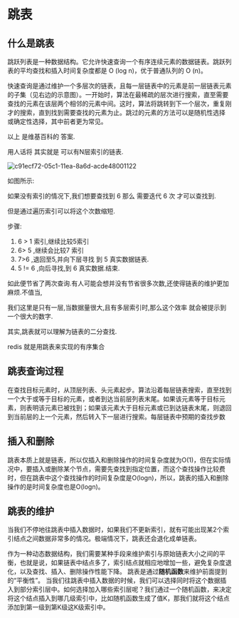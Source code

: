 # 跳表

## 什么是跳表

跳跃列表是一种数据结构。它允许快速查询一个有序连续元素的数据链表。跳跃列表的平均查找和插入时间复杂度都是 O (log n)，优于普通队列的 O (n)。

快速查询是通过维护一个多层次的链表，且每一层链表中的元素是前一层链表元素的子集（见右边的示意图）。一开始时，算法在最稀疏的层次进行搜索，直至需要查找的元素在该层两个相邻的元素中间。这时，算法将跳转到下一个层次，重复刚才的搜索，直到找到需要查找的元素为止。跳过的元素的方法可以是随机性选择  或确定性选择，其中前者更为常见。

以上 是维基百科的 答案.

用人话将 其实就是 可以有N层索引的链表.

![c91ecf72-05c1-11ea-8a6d-acde48001122](https://i.loli.net/2019/11/13/21gLlna9pVvcFKE.png )

如图所示:

如果没有索引的情况下,我们想要查找到 6 那么 需要迭代 6 次 才可以查找到.

但是通过遍历索引可以将这个次数缩短.

步骤:

1.  6 > 1 索引,继续比较5索引
2.  6> 5 ,继续会比较7 索引
3.  7>6 ,退回至5,并向下层寻找 到 5 真实数据链表.
4.  5 != 6 ,向后寻找,到 6 真实数据.结束.

如此便节省了两次查询.有人可能会想并没有节省很多次数,还使得链表的维护更加麻烦.不值当,

我们这里是只有一层,当数据量很大,且有多层索引时,那么这个效率 就会被提示到一个很大的数字.

其实,跳表就可以理解为链表的二分查找.

redis 就是用跳表来实现的有序集合

## 跳表查询过程

在查找目标元素时，从顶层列表、头元素起步。算法沿着每层链表搜索，直至找到一个大于或等于目标的元素，或者到达当前层列表末尾。如果该元素等于目标元素，则表明该元素已被找到；如果该元素大于目标元素或已到达链表末尾，则退回到当前层的上一个元素，然后转入下一层进行搜索。每层链表中预期的查找步数

## 插入和删除

跳表本质上就是链表，所以仅插入和删除操作的时间复杂度就为O(1)，但在实际情况中，要插入或删除某个节点，需要先查找到指定位置，而这个查找操作比较费时，但在跳表中这个查找操作的时间复杂度是O(logn)，所以，跳表的插入和删除操作的是时间复杂度也是O(logn)。

## 跳表的维护

当我们不停地往跳表中插入数据时，如果我们不更新索引，就有可能出现某2个索引结点之间数据非常多的情况。极端情况下，跳表还会退化成单链表。

作为一种动态数据结构，我们需要某种手段来维护索引与原始链表大小之间的平衡，也就是说，如果链表中结点多了，索引结点就相应地增加一些，避免复杂度退化，以及查找、插入、删除操作性能下降。
跳表是通过**随机函数**来维护前面提到的“平衡性”。
当我们往跳表中插入数据的时候，我们可以选择同时将这个数据插入到部分索引层中。如何选择加入哪些索引层呢？我们通过一个随机函数，来决定将这个结点插入到哪几级索引中，比如随机函数生成了值K，那我们就将这个结点添加到第一级到第K级这K级索引中。
